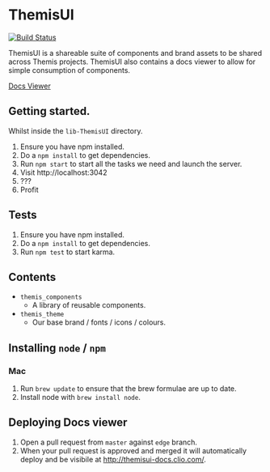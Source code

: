 # ThemisUI

[![Build Status](https://travis-ci.org/clio/lib-themisui.svg)](https://travis-ci.org/clio/lib-themisui)

ThemisUI is a shareable suite of components and brand assets to be shared across Themis projects. ThemisUI also contains a docs viewer to allow for simple consumption of components.

[Docs Viewer](http://themisui-docs.clio.com/)

## Getting started.

Whilst inside the `lib-ThemisUI` directory.

1. Ensure you have npm installed.
2. Do a `npm install` to get dependencies.
3. Run `npm start` to start all the tasks we need and launch the server.
4. Visit http://localhost:3042
5. ???
6. Profit

## Tests

1. Ensure you have npm installed.
2. Do a `npm install` to get dependencies.
3. Run `npm test` to start karma.

## Contents

- `themis_components`
  - A library of reusable components.
- `themis_theme`
  - Our base brand / fonts / icons / colours.

## Installing `node` / `npm`

### Mac

1. Run `brew update` to ensure that the brew formulae are up to date.
2. Install node with `brew install node`.

## Deploying Docs viewer

1. Open a pull request from `master` against `edge` branch.
2. When your pull request is approved and merged it will automatically deploy and be visibile at http://themisui-docs.clio.com/.
